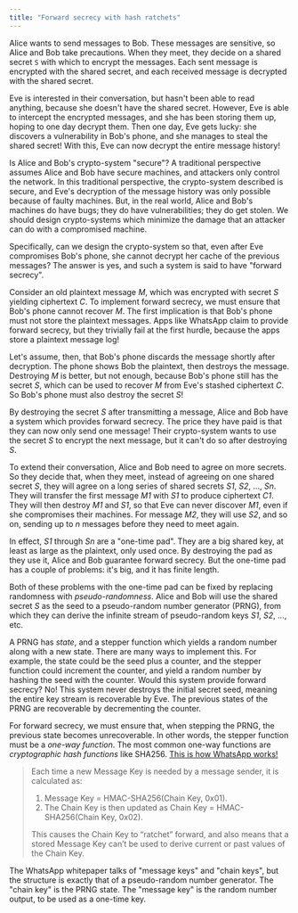 ```yaml
---
title: "Forward secrecy with hash ratchets"
---
```


Alice wants to send messages to Bob.
These messages are sensitive, so Alice and Bob take precautions.
When they meet, they decide on a shared secret `S` with which to encrypt the messages.
Each sent message is encrypted with the shared secret,
and each received message is decrypted with the shared secret.

Eve is interested in their conversation,
but hasn't been able to read anything,
because she doesn't have the shared secret.
However, Eve is able to intercept the encrypted messages,
and she has been storing them up, hoping to one day decrypt them.
Then one day, Eve gets lucky:
she discovers a vulnerability in Bob's phone,
and she manages to steal the shared secret!
With this, Eve can now decrypt the entire message history!

Is Alice and Bob's crypto-system "secure"?
A traditional perspective assumes Alice and Bob have secure machines,
and attackers only control the network.
In this traditional perspective,
the crypto-system described is secure,
and Eve's decryption of the message history
was only possible because of faulty machines.
But, in the real world,
Alice and Bob's machines do have bugs;
they do have vulnerabilities;
they do get stolen.
We should design crypto-systems
which minimize the damage that an attacker can do
with a compromised machine.

Specifically,
can we design the crypto-system so that,
even after Eve compromises Bob's phone,
she cannot decrypt her cache of the previous messages?
The answer is yes, and such a system is said to have "forward secrecy".

Consider an old plaintext message _M_,
which was encrypted with secret _S_
yielding ciphertext _C_.
To implement forward secrecy,
we must ensure that Bob's phone cannot recover _M_.
The first implication is that
Bob's phone must not store the plaintext messages.
Apps like WhatsApp claim to provide forward secrecy,
but they trivially fail at the first hurdle,
because the apps store a plaintext message log!

Let's assume, then, that
Bob's phone discards the message shortly after decryption.
The phone shows Bob the plaintext, then destroys the message.
Destroying _M_ is better, but not enough, because
Bob's phone still has the secret _S_,
which can be used to recover _M_ from Eve's stashed ciphertext _C_.
So Bob's phone must also destroy the secret _S_!

By destroying the secret _S_ after transmitting a message,
Alice and Bob have a system which provides forward secrecy.
The price they have paid is that they can now only send one message!
Their crypto-system wants to use the secret _S_ to encrypt the next message,
but it can't do so after destroying _S_.

To extend their conversation,
Alice and Bob need to agree on more secrets.
So they decide that, when they meet,
instead of agreeing on one shared secret _S_,
they will agree on a long series of shared secrets _S1_, _S2_, ..., _Sn_.
They will transfer the first message _M1_ with _S1_ to produce ciphertext _C1_.
They will then destroy _M1_ and _S1_,
so that Eve can never discover _M1_,
even if she compromises their machines.
For message _M2_, they will use _S2_, and so on,
sending up to _n_ messages before they need to meet again.

In effect, _S1_ through _Sn_ are a "one-time pad".
They are a big shared key, at least as large as the plaintext, only used once.
By destroying the pad as they use it,
Alice and Bob guarantee forward secrecy.
But the one-time pad has a couple of problems:
it's big, and it has finite length.

Both of these problems with the one-time pad can be fixed by
replacing randomness with _pseudo-randomness_.
Alice and Bob will use the shared secret _S_
as the seed to a pseudo-random number generator (PRNG),
from which they can derive the infinite stream of pseudo-random keys _S1_, _S2_, ..., etc.

A PRNG has _state_,
and a stepper function which yields a random number along with a new state.
There are many ways to implement this.
For example, the state could be the seed plus a counter,
and the stepper function could increment the counter,
and yield a random number by hashing the seed with the counter.
Would this system provide forward secrecy?
No!
This system never destroys the initial secret seed,
meaning the entire key stream is recoverable by Eve.
The previous states of the PRNG are recoverable by decrementing the counter.

For forward secrecy, we must ensure that, when stepping the PRNG,
the previous state becomes unrecoverable.
In other words, the stepper function must be a _one-way function_.
The most common one-way functions are _cryptographic hash functions_ like SHA256.
[This is how WhatsApp works!](https://www.whatsapp.com/security/WhatsApp-Security-Whitepaper.pdf)

> Each time a new Message Key is needed by a message sender,
> it is calculated as:
>
> 1. Message Key = HMAC-SHA256(Chain Key, 0x01).
> 2. The Chain Key is then updated as Chain Key = HMAC-SHA256(Chain Key, 0x02).
>
> This causes the Chain Key to “ratchet” forward,
> and also means that a stored Message Key can’t be used to
> derive current or past values of the Chain Key.

The WhatsApp whitepaper talks of "message keys" and "chain keys",
but the structure is exactly that of a pseudo-random number generator.
The "chain key" is the PRNG state.
The "message key" is the random number output, to be used as a one-time key.
